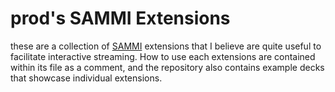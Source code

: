 # prod's SAMMI Extensions
these are a collection of [SAMMI](https://sammi.solutions/) extensions that I believe are quite useful to facilitate interactive streaming. How to use each extensions are contained within its file as a comment, and the repository also contains example decks that showcase individual extensions.